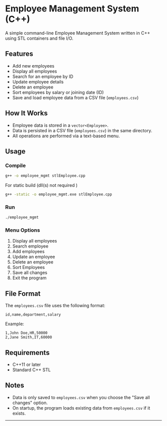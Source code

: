 # Employee Management System (C++)

A simple command-line Employee Management System written in C++ using STL containers and file I/O.

## Features

- Add new employees
- Display all employees
- Search for an employee by ID
- Update employee details
- Delete an employee
- Sort employees by salary or joining date (ID)
- Save and load employee data from a CSV file (`employees.csv`)

## How It Works

- Employee data is stored in a `vector<Employee>`.
- Data is persisted in a CSV file (`employees.csv`) in the same directory.
- All operations are performed via a text-based menu.

## Usage

### Compile

```sh
g++ -o employee_mgmt stlEmployee.cpp
```
For static build (dll(s) not required
)
```sh
g++ -static -o employee_mgmt.exe stlEmployee.cpp
```
### Run

```sh
./employee_mgmt
```

### Menu Options

1. Display all employees
2. Search employee
3. Add employees
4. Update an employee
5. Delete an employee
6. Sort Employees
7. Save all changes
8. Exit the program

## File Format

The `employees.csv` file uses the following format:

```
id,name,department,salary
```

Example:

```
1,John Doe,HR,50000
2,Jane Smith,IT,60000
```

## Requirements

- C++11 or later
- Standard C++ STL

## Notes

- Data is only saved to `employees.csv` when you choose the "Save all changes" option.
- On startup, the program loads existing data from `employees.csv` if it exists.

---